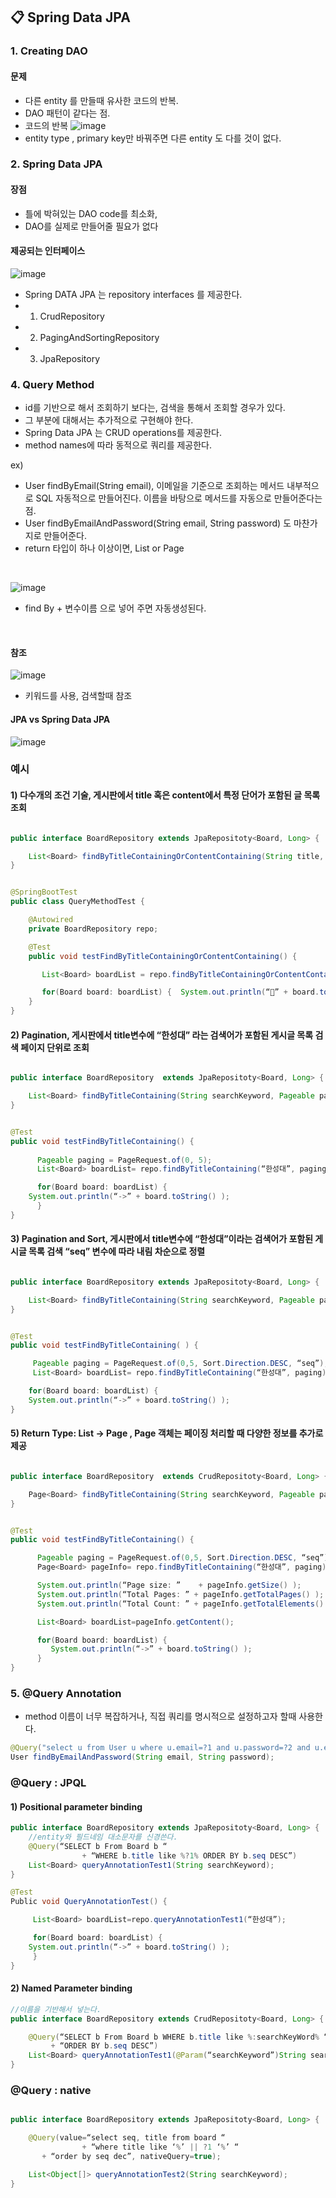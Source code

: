 
## :clipboard: Spring Data JPA
### 1. Creating DAO 
#### 문제
- 다른 entity 를 만들때 유사한 코드의 반복. 
- DAO 패턴이 같다는 점. 
- 코드의 반복
![image](https://user-images.githubusercontent.com/55049159/120432099-628efe00-c3b4-11eb-8f71-55ed44fcf39d.png)
- entity type , primary key만 바꿔주면 다른 entity 도 다를 것이 없다.

### 2. Spring Data JPA
#### 장점 
- 틀에 박혀있는 DAO code를 최소화, 
- DAO를 실제로 만들어줄 필요가 없다

#### 제공되는 인터페이스

![image](https://user-images.githubusercontent.com/55049159/120432353-c9141c00-c3b4-11eb-9875-c28ba09bfb8d.png)
- Spring DATA JPA 는 repository interfaces 를 제공한다.
- 1) CrudRepository
- 2) PagingAndSortingRepository
- 3) JpaRepository

### 4. Query Method

- id를 기반으로 해서 조회하기 보다는, 검색을 통해서 조회할 경우가 있다.
- 그 부분에 대해서는 추가적으로 구현해야 한다.
- Spring Data JPA 는 CRUD operations를 제공한다.
- method names에 따라 동적으로 쿼리를 제공한다. 

ex) 
- User findByEmail(String email), 이메일을 기준으로 조회하는 메서드 
 내부적으로 SQL 자동적으로 만들어진다. 이름을 바탕으로 메서드를 자동으로 만들어준다는점. 
- User findByEmailAndPassword(String email, String password) 도 마찬가지로 만들어준다. 
- return 타입이 하나 이상이면, List <T> or Page <T>

<br>

![image](https://user-images.githubusercontent.com/55049159/120432522-01b3f580-c3b5-11eb-9775-4f08c5160947.png)
- find By + 변수이름  으로 넣어 주면 자동생성된다.

<br>

#### 참조 
![image](https://user-images.githubusercontent.com/55049159/120432603-2019f100-c3b5-11eb-98ed-cf0ca71ac172.png)
- 키워드를 사용, 검색할때 참조  

#### JPA vs Spring Data JPA 
![image](https://user-images.githubusercontent.com/55049159/120432925-93236780-c3b5-11eb-9a54-f46a7afbab60.png)

### 예시
#### 1) 다수개의 조건 기술, 게시판에서 title 혹은 content에서 특정 단어가 포함된 글 목록 조회
~~~java

public interface BoardRepository extends JpaRepositoty<Board, Long> {

    List<Board> findByTitleContainingOrContentContaining(String title, String content);
}

~~~

~~~java

@SpringBootTest
public class QueryMethodTest {

    @Autowired
    private BoardRepository repo;

    @Test
    public void testFindByTitleContainingOrContentContaining() {

       List<Board> boardList = repo.findByTitleContainingOrContentContaining(“17”, “17”);

       for(Board board: boardList) {  System.out.println(“” + board.toString() )}; 
    }
}
~~~

#### 2) Pagination, 게시판에서 title변수에 “한성대” 라는 검색어가 포함된 게시글 목록 검색 페이지 단위로 조회
~~~java

public interface BoardRepository  extends JpaRepositoty<Board, Long> {

    List<Board> findByTitleContaining(String searchKeyword, Pageable paging);
}

~~~

~~~java

@Test
public void testFindByTitleContaining() {
    
      Pageable paging = PageRequest.of(0, 5);
      List<Board> boardList= repo.findByTitleContaining(“한성대”, paging);

      for(Board board: boardList) {
	System.out.println(“->” + board.toString() );
      }
}
~~~

#### 3) Pagination and Sort, 게시판에서 title변수에 “한성대”이라는 검색어가 포함된 게시글 목록 검색 “seq” 변수에 따라 내림 차순으로 정렬
~~~java

public interface BoardRepository extends JpaRepositoty<Board, Long> {

    List<Board> findByTitleContaining(String searchKeyword, Pageable paging);
}

~~~

~~~java

@Test
public void testFindByTitleContaining( ) {

     Pageable paging = PageRequest.of(0,5, Sort.Direction.DESC, “seq”);
     List<Board> boardList= repo.findByTitleContaining(“한성대”, paging);

    for(Board board: boardList) {
	System.out.println(“->” + board.toString() );
}

~~~

#### 5) Return Type: List<T> -> Page<T> , Page<T> 객체는 페이징 처리할 때 다양한 정보를 추가로 제공

~~~java

public interface BoardRepository  extends CrudRepositoty<Board, Long> {

    Page<Board> findByTitleContaining(String searchKeyword, Pageable paging);
}

~~~

~~~java

@Test
public void testFindByTitleContaining() {

      Pageable paging = PageRequest.of(0,5, Sort.Direction.DESC, “seq”);
      Page<Board> pageInfo= repo.findByTitleContaining(“한성대”, paging);

      System.out.println(“Page size: ”    + pageInfo.getSize() );
      System.out.println(“Total Pages: ” + pageInfo.getTotalPages() );
      System.out.println(“Total Count: ” + pageInfo.getTotalElements() );

      List<Board> boardList=pageInfo.getContent();

      for(Board board: boardList) {
	     System.out.println(“->” + board.toString() );
      }
}
~~~

### 5. @Query Annotation 
- method 이름이 너무 복잡하거나, 직접 쿼리를 명시적으로 설정하고자 할때 사용한다. 

~~~java
@Query("select u from User u where u.email=?1 and u.password=?2 and u.enabled=true") 
User findByEmailAndPassword(String email, String password); 
~~~
### @Query : JPQL 
#### 1) Positional parameter binding 

~~~java
public interface BoardRepository extends JpaRepositoty<Board, Long> {
    //entity와 필드네임 대소문자를 신경쓴다.
    @Query(“SELECT b From Board b “
                + “WHERE b.title like %?1% ORDER BY b.seq DESC”)
    List<Board> queryAnnotationTest1(String searchKeyword);
}
~~~

~~~java
@Test
Public void QueryAnnotationTest() {

     List<Board> boardList=repo.queryAnnotationTest1(“한성대”);

     for(Board board: boardList) {
	System.out.println(“->” + board.toString() );
     }
}
~~~

#### 2) Named Parameter binding 

~~~java
//이름을 기반해서 넣는다.
public interface BoardRepository extends CrudRepositoty<Board, Long> {

    @Query(“SELECT b From Board b WHERE b.title like %:searchKeyWord% “
         + “ORDER BY b.seq DESC”)
    List<Board> queryAnnotationTest1(@Param(“searchKeyword”)String searchKeyword);
}
~~~

### @Query : native

~~~java

public interface BoardRepository extends JpaRepositoty<Board, Long> {

    @Query(value=“select seq, title from board “
                + “where title like ‘%’ || ?1 ‘%’ “
 	   + “order by seq dec”, nativeQuery=true);

    List<Object[]> queryAnnotationTest2(String searchKeyword);
}
~~~
